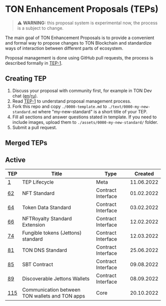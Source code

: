 # TON Enhancement Proposals (TEPs)

> :warning: **WARNING:** this proposal system is experimental now, the process is a subject to change.

The main goal of TON Enhancement Proposals is to provide a convenient and formal way to propose changes to TON Blockchain
and standardize ways of interaction between different parts of ecosystem.

Proposal management is done using GitHub pull requests, the process is described formally in [TEP-1](./text/0001-tep-lifecycle.md).

## Creating TEP
1. Discuss your proposal with community first, for example in TON Dev chat ([en](https://t.me/tondev_eng)/[ru](https://t.me/tondev)).
2. Read [TEP-1](./text/0001-tep-lifecycle.md) to understand proposal management process.
3. Fork this repo and copy `./0000-template.md` to `./text/0000-my-new-standard.md` where "my-new-standard" is a short title of your TEP.
4. Fill all sections and answer questions stated in template. If you need to include images, upload them to `./assets/0000-my-new-standard/` folder.
5. Submit a pull request.

## Merged TEPs
## Active
| TEP                                          | Title                                          | Type               | Created    |
|----------------------------------------------|------------------------------------------------|--------------------|------------|
| [1](./text/0001-tep-lifecycle.md)            | TEP Lifecycle                                  | Meta               | 11.06.2022 |
| [62](./text/0062-nft-standard.md)            | NFT Standard                                   | Contract Interface | 01.02.2022 |
| [64](./text/0064-token-data-standard.md)     | Token Data Standard                            | Contract Interface | 03.02.2022 |
| [66](./text/0066-nft-royalty-standard.md)    | NFTRoyalty Standard Extension                  | Contract Interface | 12.02.2022 |
| [74](./text/0074-jettons-standard.md)        | Fungible tokens (Jettons) standard             | Contract Interface | 12.03.2022 |
| [81](./text/0081-dns-standard.md)            | TON DNS Standard                               | Contract Interface | 25.06.2022 |
| [85](./text/0085-sbt-standard.md)            | SBT Contract                                   | Contract Interface | 09.08.2022 |
| [89](./text/0089-jetton-wallet-discovery.md) | Discoverable Jettons Wallets                   | Contract Interface | 08.09.2022 |
| [115](./text/0115-ton-connect.md)            | Communication between TON wallets and TON apps | Core               | 20.10.2022 |
